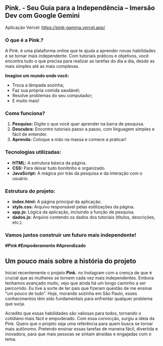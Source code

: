 ## Pink. - Seu Guia para a Independência – Imersão Dev com Google Gemini
Aplicação Vercel: https://pink-gamma.vercel.app/

### **O que é a Pink.?**

A Pink. é uma plataforma online que te ajuda a aprender novas habilidades e se tornar mais independente. Com tutoriais práticos e objetivos, você encontra tudo o que precisa para realizar as tarefas do dia a dia, desde as mais simples até as mais complexas.

**Imagine um mundo onde você:**

* Troca a lâmpada sozinha;
* Faz sua própria comida saudável;
* Resolve problemas do seu computador;
* E muito mais!

### **Como funciona?**

1. **Pesquise:** Digite o que você quer aprender na barra de pesquisa.
2. **Descubra:** Encontre tutoriais passo a passo, com linguagem simples e fácil de entender.
3. **Aprenda:** Coloque a mão na massa e comece a praticar!

### **Tecnologias utilizadas:**

* **HTML:** A estrutura básica da página.
* **CSS:** Para deixar tudo bonitinho e organizado.
* **JavaScript:** A mágica por trás da pesquisa e da interação com o usuário.

### **Estrutura do projeto:**

* **index.html:** A página principal da aplicação.
* **style.css:** Arquivo responsável pelas estilizações da página.
* **app.js:** Lógica da aplicação, incluindo a função de pesquisa.
* **dados.js:** Arquivo contendo os dados dos tutoriais (títulos, descrições, etc.).

### **Vamos juntos construir um futuro mais independente!**

**#Pink #Empoderamento #Aprendizado**

## Um pouco mais sobre a história do projeto

Iniciei recentemente o projeto **Pink.** no Instagram com a crença de que é crucial que as mulheres se tornem cada vez mais independentes. Embora tenhamos avançado muito, vejo que ainda há um longo caminho a ser percorrido. Eu tive a sorte de ter pais que fizeram questão de me ensinar “um pouco de tudo”. Hoje, morando sozinha em São Paulo, esses conhecimentos têm sido fundamentais para enfrentar qualquer problema que surja.

Acredito que essas habilidades são valiosas para todos, tornando o cotidiano mais fácil e empoderado. Com essa convicção, surgiu a ideia da Pink. Quero que o projeto seja uma referência para quem busca se tornar mais autônomo. Pretendo ensinar essas tarefas de maneira fácil, divertida e inovadora, para que mais pessoas se sintam atraídas e engajadas com o tema.

